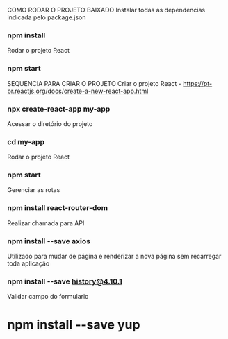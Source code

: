 COMO RODAR O PROJETO BAIXADO
Instalar todas as dependencias indicada pelo package.json
### npm install

Rodar o projeto React 
### npm start


SEQUENCIA PARA CRIAR O PROJETO
Criar o projeto React - https://pt-br.reactjs.org/docs/create-a-new-react-app.html
### npx create-react-app my-app

Acessar o diretório do projeto
### cd my-app

Rodar o projeto React 
### npm start

Gerenciar as rotas
### npm install react-router-dom

Realizar chamada para API
### npm install --save axios

Utilizado para mudar de página e renderizar a nova página sem recarregar toda aplicação
### npm install --save history@4.10.1

Validar campo do formulario
# npm install --save yup
